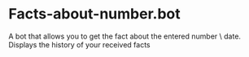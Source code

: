 # Facts-about-number.bot
A bot that allows you to get the fact about the entered number \ date. Displays the history of your received facts
